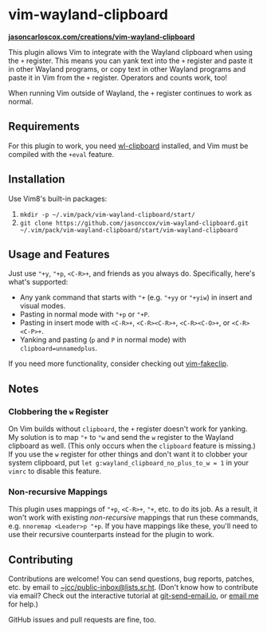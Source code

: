 # vim-wayland-clipboard

**[jasoncarloscox.com/creations/vim-wayland-clipboard](https://jasoncarloscox.com/creations/vim-wayland-clipboard/)**

This plugin allows Vim to integrate with the Wayland clipboard when using the `+` register. This means you can yank text into the `+` register and paste it in other Wayland programs, or copy text in other Wayland programs and paste it in Vim from the `+` register. Operators and counts work, too!

When running Vim outside of Wayland, the `+` register continues to work as normal.

## Requirements

For this plugin to work, you need [wl-clipboard](https://github.com/bugaevc/wl-clipboard) installed, and Vim must be compiled with the `+eval` feature.

## Installation

Use Vim8's built-in packages:

1. `mkdir -p ~/.vim/pack/vim-wayland-clipboard/start/`
2. `git clone https://github.com/jasonccox/vim-wayland-clipboard.git ~/.vim/pack/vim-wayland-clipboard/start/vim-wayland-clipboard`

## Usage and Features

Just use `"+y`, `"+p`, `<C-R>+`, and friends as you always do. Specifically, here's what's supported:

- Any yank command that starts with `"+` (e.g. `"+yy` or `"+yiw`) in insert and visual modes.
- Pasting in normal mode with `"+p` or `"+P`.
- Pasting in insert mode with `<C-R>+`, `<C-R><C-R>+`, `<C-R><C-O>+`, or `<C-R><C-P>+`.
- Yanking and pasting (`p` and `P` in normal mode) with `clipboard=unnamedplus`.

If you need more functionality, consider checking out [vim-fakeclip](https://github.com/kana/vim-fakeclip).

## Notes

### Clobbering the `w` Register

On Vim builds without `clipboard`, the `+` register doesn't work for yanking. My solution is to map `"+` to `"w` and send the `w` register to the Wayland clipboard as well. (This only occurs when the `clipboard` feature is missing.) If you use the `w` register for other things and don't want it to clobber your system clipboard, put `let g:wayland_clipboard_no_plus_to_w = 1` in your `vimrc` to disable this feature.

### Non-recursive Mappings

This plugin uses mappings of `"+p`, `<C-R>+`, `"+`, etc. to do its job. As a result, it won't work with existing *non-recursive* mappings that run these commands, e.g. `nnoremap <Leader>p "+p`. If you have mappings like these, you'll need to use their recursive counterparts instead for the plugin to work.

## Contributing

Contributions are welcome! You can send questions, bug reports, patches, etc. by email to [~jcc/public-inbox@lists.sr.ht](https://lists.sr.ht/~jcc/public-inbox). (Don't know how to contribute via email? Check out the interactive tutorial at [git-send-email.io](https://git-send-email.io), or [email me](mailto:me@jasoncarloscox.com) for help.)

GitHub issues and pull requests are fine, too.
